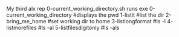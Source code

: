 My third alx rep
0-current_working_directory.sh runs exe
0-current_working_directory #displays the pwd
1-listit #list the dir
2-bring_me_home #set working dir to home
3-listlongformat #ls -l
4-listmorefiles #ls -al
5-listfilesdigitonly #ls -als
